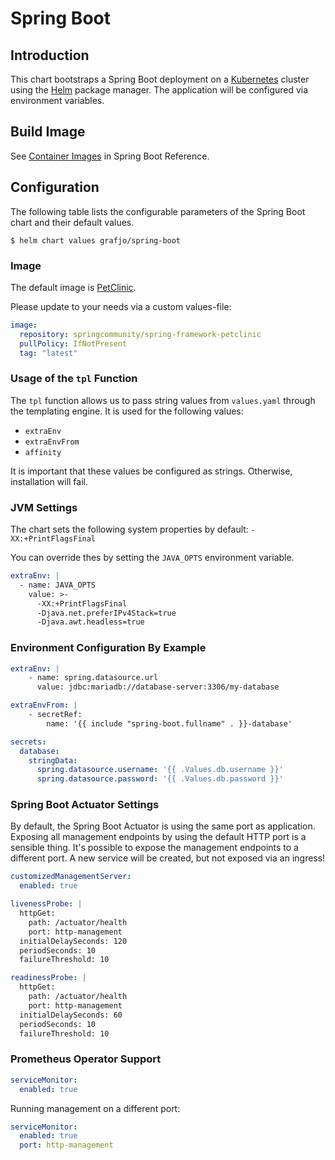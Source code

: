 # Spring Boot

## Introduction

This chart bootstraps a Spring Boot deployment on a [Kubernetes](https://kubernetes.io) cluster
using the [Helm](https://helm.sh) package manager. The application will be configured via environment variables.

## Build Image

See [Container Images](https://docs.spring.io/spring-boot/docs/current/reference/htmlsingle/#boot-features-container-images)
in Spring Boot Reference.



## Configuration

The following table lists the configurable parameters of the Spring Boot chart and their default values.

```console
$ helm chart values grafjo/spring-boot
```



### Image

The default image is [PetClinic](https://github.com/spring-petclinic/spring-framework-petclinic).

Please update to your needs via a custom values-file:

```yaml
image:
  repository: springcommunity/spring-framework-petclinic
  pullPolicy: IfNotPresent
  tag: "latest"
```


### Usage of the `tpl` Function

The `tpl` function allows us to pass string values from `values.yaml` through the templating engine.
It is used for the following values:

* `extraEnv`
* `extraEnvFrom`
* `affinity`

It is important that these values be configured as strings. Otherwise, installation will fail.


### JVM Settings

The chart sets the following system properties by default:
`-XX:+PrintFlagsFinal`

You can override thes by setting the `JAVA_OPTS` environment variable.

```yaml
extraEnv: |
  - name: JAVA_OPTS
    value: >-
      -XX:+PrintFlagsFinal
      -Djava.net.preferIPv4Stack=true
      -Djava.awt.headless=true
```

### Environment Configuration By Example

```yaml
extraEnv: |
    - name: spring.datasource.url
      value: jdbc:mariadb://database-server:3306/my-database

extraEnvFrom: |
    - secretRef:
        name: '{{ include "spring-boot.fullname" . }}-database'

secrets:
  database:
    stringData:
      spring.datasource.username: '{{ .Values.db.username }}'
      spring.datasource.password: '{{ .Values.db.password }}'
```

### Spring Boot Actuator Settings

By default, the Spring Boot Actuator is using the same port as application.
Exposing all management endpoints by using the default HTTP port is a sensible thing.
It's possible to expose the management endpoints to a different port.
A new service will be created, but not exposed via an ingress!

```yaml
customizedManagementServer:
  enabled: true

livenessProbe: |
  httpGet:
    path: /actuator/health
    port: http-management
  initialDelaySeconds: 120
  periodSeconds: 10
  failureThreshold: 10

readinessProbe: |
  httpGet:
    path: /actuator/health
    port: http-management
  initialDelaySeconds: 60
  periodSeconds: 10
  failureThreshold: 10
```


### Prometheus Operator Support

```yaml
serviceMonitor:
  enabled: true
```

Running management on a different port:

```yaml
serviceMonitor:
  enabled: true
  port: http-management
```
